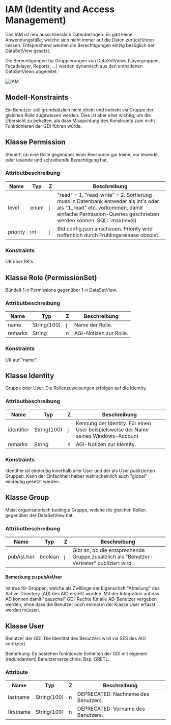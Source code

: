 # IAM (Identity and Access Management)

Das IAM ist neu ausschliesslich Datenbezogen. Es gibt keine Anwendungsfälle, welche sich nicht immer
auf die Daten zurückführen liessen. Entsprechend werden die Berechtigungen einzig bezüglich der DataSetView 
gesetzt.

Die Berechtigungen für Gruppierungen von DataSetViews
(Layergruppen, Facadelayer, Reports, ...) werden
dynamisch aus den enthaltenen DataSetViews abgeleitet.

![IAM](resources/iam/iam.png)

## Modell-Konstraints

Ein Benutzer soll grundsätzlich nicht direkt und indirekt via Gruppe der gleichen Rolle zugewiesen werden. Dies ist
aber eher wichtig, um die Übersicht zu behalten, als dass Missachtung des Konstraints zum nicht Funktionieren der 
GDI führen würde. 

## Klasse Permission

Steuert, ob eine Rolle gegenüber einer Ressource gar keine, nur lesende, oder lesende und schreibende Berechtigung hat.

### Attributbeschreibung

|Name|Typ|Z|Beschreibung|
|---|---|---|---|
|level|enum|j|"read" = 1, "read_write" = 2. Sortierung muss in Datenbank entweder als int's oder als "1_read" etc. vorkommen, damit einfache Permission-Queries geschrieben werden können. SQL: `max(level) |
|priority|int|j|$td config.json anschauen. Priority wird hoffentlich durch Frühlingsrelease obsolet.|

### Konstraints

UK über FK's.

## Klasse Role (PermissionSet)

Bündelt 1-n Permissions gegenüber 1-n  DataSetView.

### Attributbeschreibung

|Name|Typ|Z|Beschreibung|
|---|---|---|---|
|name|String(100)|j|Name der Rolle.|
|remarks|String|n|AGI-Notizen zur Rolle.|

### Konstraints

UK auf "name".

## Klasse Identity

Gruppe oder User. Die Rollenzuweisungen erfolgen auf die Identity.

### Attributbeschreibung

|Name|Typ|Z|Beschreibung|
|---|---|---|---|
|identifier|String(100)|j|Kennung der Identity. Für einen User beispielsweise der Name seines Windows-Account|
|remarks|String|n|AGI-Notizen zur Identity.|

### Konstraints

identifier ist eindeutig innerhalb aller User und der als User publizierten Gruppen. Kann der Einfachheit halber
wahrscheinlich auch "global" eindeutig gesetzt werden.

## Klasse Group

Meist organisatorisch bedingte Gruppe, welche die gleichen Rollen gegenüber der DataSetView hat. 

### Attributbeschreibung

|Name|Typ|Z|Beschreibung|
|---|---|---|---|
|pubAsUser|boolean|j|Gibt an, ob die entsprechende Gruppe zusätzlich als "Benutzer-Vertreter" publiziert wird.|

#### Bemerkung zu pubAsUser
Ist true für Gruppen, welche als Zwillinge der Eigenschaft "Abteilung" des Active-Directory (AD) des AIO erstellt wurden.
Mit der Integration auf das AD können damit "pauschal" GDI-Rechte für alle AD-Benutzer vergeben werden, ohne
dass die Benutzer noch einmal in der Klasse User erfasst werden müssen.

## Klasse User

Benutzer der GDI. Die Identität des Benutzers wird via SES des AIO verifiziert.

Bemerkung: Es bestehen funktionale Einheiten der GDI mit eigenem (redundantem) Benutzerverzeichnis. Bsp: GRETL.

### Attribute

|Name|Typ|Z|Beschreibung|
|---|---|---|---|
|lastname|String(100)|n|DEPRECATED: Nachname des Benutzers.|
|firstname|String(100)|n|DEPRECATED: Vorname des Benutzers.|



